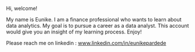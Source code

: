 Hi, welcome!

My name is Eunike. I am a finance professional who wants to learn about data analytics. My goal is to pursue a career as a data analyst.
This account would give you an insight of my learning process. Enjoy!

Please reach me on linkedin : www.linkedin.com/in/eunikepardede


